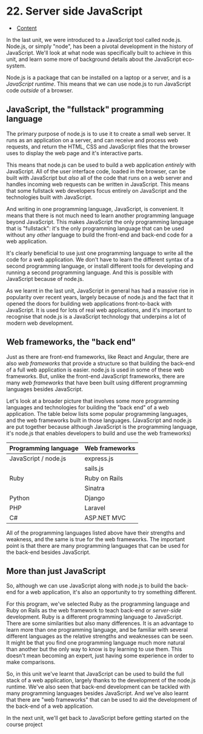 # 22. Server side JavaScript

- ​              [Content](https://learn.extensionschool.ch/learn/programs/web-application-development-v1/subjects/advanced-javascript-techniques-v1/units/server-side-javascript-v1#content)            

In the last unit, we were introduced to a JavaScript tool called node.js.  Node.js, or simply "node", has been a pivotal development in the  history of JavaScript.  We'll look at what node was specifically built  to achieve in this unit, and learn some more of background details about the JavaScript eco-system.

Node.js is a package that can be installed on a laptop or a server, and is a *JavaScript runtime*.  This means that we can use node.js to run JavaScript code *outside* of a browser.

##  JavaScript, the "fullstack" programming language

The primary purpose of node.js is to use it to create a small web  server.  It runs as an application on a server, and can receive and  process web requests, and return the HTML, CSS and JavaScript files that the browser uses to display the web page and it's interactive parts.

This means that node.js can be used to build a web application *entirely* with JavaScript.  All of the user interface code, loaded in the browser, can be built with JavaScript but *also* all of the code that runs on a web server and handles incoming web  requests can be written in JavaScript.  This means that some fullstack  web developers focus entirely on JavaScript and the technologies built  with JavaScript.

And writing in one programming language, JavaScript, is convenient.   It means that there is not much need to learn another programming  language beyond JavaScript.  This makes JavaScript the only programming  language that is "fullstack": it's the only programming language that  can be used without any *other* language to build the front-end and back-end code for a web application.

It's clearly beneficial to use just one programming language to write all the code for a web application.  We don't have to learn the  different syntax of a second programming language, or install different  tools for developing and running a second programming language.  And  this is possible with JavaScript because of node.js.

As we learnt in the last unit, JavaScript in general has had a  massive rise in popularity over recent years, largely because of node.js and the fact that it opened the doors for building web applications  front-to-back with JavaScript.  It is used for lots of real web  applications, and it's important to recognise that node.js is a  JavaScript technology that underpins a lot of modern web development.

## Web frameworks, the "back end"

Just as there are front-end frameworks, like React and Angular, there are also *web frameworks* that provide a structure so that building the back-end of a full web  application is easier.  node.js is used in some of these web frameworks.  But, unlike the front-end JavaScript frameworks, there are many *web frameworks* that have been built using different programming languages besides JavaScript.

Let's look at a broader picture that involves some more programming  languages and technologies for building the "back end" of a web  application.  The table below lists some popular programming languages,  and the web frameworks built in those languages.  (JavaScript and  node.js are put together because although JavaScript is the programming  language, it's node.js that enables developers to build and use the web  frameworks)

| Programming language | Web frameworks |
| -------------------- | -------------- |
| JavaScript / node.js | express.js     |
|                      | sails.js       |
| Ruby                 | Ruby on Rails  |
|                      | Sinatra        |
| Python               | Django         |
| PHP                  | Laravel        |
| C#                   | ASP.NET MVC    |

All of the programming languages listed above have their strengths  and weakness, and the same is true for the web frameworks.  The  important point is that there are many programming languages that can be used for the back-end besides JavaScript.

## More than just JavaScript

So, although we can use JavaScript along with node.js to build the  back-end for a web application, it's also an opportunity to try  something different.

For this program, we've selected Ruby as the programming language and Ruby on Rails as the web framework to teach back-end or *server-side* development.  Ruby is a different programming language to JavaScript.   There are some similarities but also many differences.  It is an  advantage to learn more than one programming language, and be familiar  with several different languages as the relative strengths and  weaknesses can be seen.  It might be that you find one programming  language much more natural than another but the only way to know is by  learning to use them.  This doesn't mean becoming an expert, just having some experience in order to make comparisons.

So, in this unit we've learnt that JavaScript can be used to build  the full stack of a web application, largely thanks to the development  of the node.js runtime.  We've also seen that back-end development can  be tackled with many programming languages besides JavaScript.  And  we've also learnt that there are "web frameworks" that can be used to  aid the development of the back-end of a web application.

In the next unit, we'll get back to JavaScript before getting started on the course project
